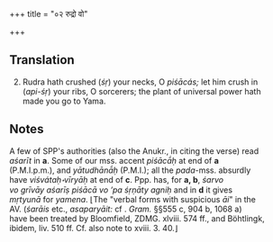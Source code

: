 +++
title = "०२ रुद्रो वो"

+++
## Translation
2. Rudra hath crushed (*śṛ*) your necks, O *piśācás;* let him crush in  
(*api-śṛ*) your ribs, O sorcerers; the plant of universal power hath  
made you go to Yama.

## Notes
A few of SPP's authorities (also the Anukr., in citing the verse) read  
*aśarīt* in **a**. Some of our mss. accent *piśācā́ḥ* at end of **a**  
(P.M.I.p.m.), and *yātudhānā́ḥ* (P.M.I.); all the *pada*-mss. absurdly  
have *viśvátaḥ॰vīryāḥ* at end of **c**. Ppp. has, for **a, b**, *śarvo  
vo grīvāy aśarīṣ piśācā vo ’pa śṛṇāty agniḥ* and in **d** it gives  
*mṛtyunā* for *yamena*. ⌊The "verbal forms with suspicious *āi*" in the  
AV. (*śarāis* etc., *asaparyāit:* cf . *Gram.* §§555 c, 904 b, 1068 a)  
have been treated by Bloomfield, ZDMG. xlviii. 574 ff., and Böhtlingk,  
ibidem, liv. 510 ff. Cf. also note to xviii. 3. 40.⌋
